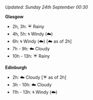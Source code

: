 *Updated: Sunday 24th September 00:30*

**Glasgow**

* 2h, 3h: :umbrella: Rainy
* 4h, 5h: :cyclone: Windy (:cloud:)
* 6h: :cyclone: Windy (:cloud:) [:cloud: as of 2h]
* 7h - 9h: :cloud: Cloudy
* 10h - 13h: :umbrella: Rainy

**Edinburgh**

* 2h: :cloud: Cloudy [:umbrella: as of 2h]
* 3h - 10h: :cloud: Cloudy
* 11h - 13h: :cyclone: Windy (:cloud:)
